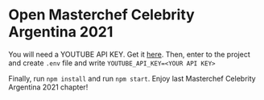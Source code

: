 # Open Masterchef Celebrity Argentina 2021

You will need a YOUTUBE API KEY. Get it [here](https://console.cloud.google.com/apis/credentials).
Then, enter to the project and create `.env` file and write `YOUTUBE_API_KEY=<YOUR API KEY>`

Finally, run `npm install` and run `npm start`. Enjoy last Masterchef Celebrity Argentina 2021 chapter!
